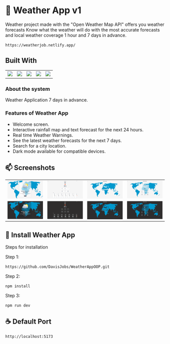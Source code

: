 # 🚀 Weather App v1

Weather project made with the "Open Weather Map API" offers you weather forecasts Know what the weather will do with the most accurate forecasts and local weather coverage 1 hour and 7 days in advance.

```
https://weatherjob.netlify.app/
```

## Built With

<table>
  <tr>
    <td valign="top"><img src="https://upload.wikimedia.org/wikipedia/commons/thumb/f/f1/Vitejs-logo.svg/1200px-Vitejs-logo.svg.png" width="70" /></td>
    <td valign="top"><img src="https://upload.wikimedia.org/wikipedia/commons/thumb/6/61/HTML5_logo_and_wordmark.svg/2048px-HTML5_logo_and_wordmark.svg.png" width="70" /></td>
    <td valign="top"><img src="https://upload.wikimedia.org/wikipedia/commons/6/6a/JavaScript-logo.png" width="70" /></td>
    <td valign="top"><img src="https://upload.wikimedia.org/wikipedia/commons/thumb/9/96/Sass_Logo_Color.svg/2560px-Sass_Logo_Color.svg.png" width="70" /></td>
    <td valign="top"><img src="https://upload.wikimedia.org/wikipedia/commons/thumb/d/d5/CSS3_logo_and_wordmark.svg/1200px-CSS3_logo_and_wordmark.svg.png" width="55" /> </td>
  </tr>
</table>

### About the system

Weather Application 7 days in advance.

### Features of Weather App

- Welcome screen.
- Interactive rainfall map and text forecast for the next 24 hours.
- Real time Weather Warnings.
- See the latest weather forecasts for the next 7 days.
- Search for a city location.
- Dark mode available for compatible devices.

## 📫 Screenshots

<table>
  <tr>
    <td valign="top"><img src="https://github.com/DavisJobs/WeatherAppOOP/blob/main/public/s1.PNG?raw=true" width="500px"></td>
    <td valign="top"><img src="https://github.com/DavisJobs/WeatherAppOOP/blob/main/public/s2.PNG?raw=true" width="500px"></td>
    <td valign="top"><img src="https://github.com/DavisJobs/WeatherAppOOP/blob/main/public/s3.PNG?raw=true" width="500px"></td>
    <td valign="top"><img src="https://github.com/DavisJobs/WeatherAppOOP/blob/main/public/s4.PNG?raw=true" width="500px"></td>
  </tr>
   <tr>
    <td valign="top"><img src="https://github.com/DavisJobs/WeatherAppOOP/blob/main/public/d1.PNG?raw=true" width="500px"></td>
    <td valign="top"><img src="https://github.com/DavisJobs/WeatherAppOOP/blob/main/public/d2.PNG?raw=true" width="500px"></td>
    <td valign="top"><img src="https://github.com/DavisJobs/WeatherAppOOP/blob/main/public/d3.PNG?raw=true" width="500px"></td>
    <td valign="top"><img src="https://github.com/DavisJobs/WeatherAppOOP/blob/main/public/d4.PNG?raw=true" width="500px"></td>
  </tr>
</table>

## 🚀 Install Weather App

Steps for installation

Step 1:

```
https://github.com/DavisJobs/WeatherAppOOP.git
```

Step 2:

```
npm install
```

Step 3:

```
npm run dev
```

## ☕ Default Port

```
http://localhost:5173
```
